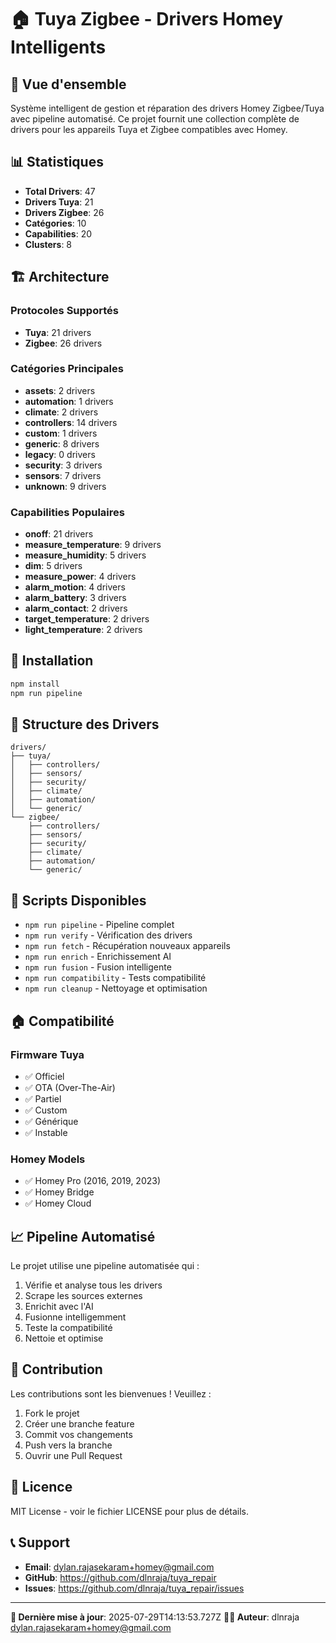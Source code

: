 # 🏠 **Tuya Zigbee - Drivers Homey Intelligents**

## 🎯 **Vue d'ensemble**

Système intelligent de gestion et réparation des drivers Homey Zigbee/Tuya avec pipeline automatisé. Ce projet fournit une collection complète de drivers pour les appareils Tuya et Zigbee compatibles avec Homey.

## 📊 **Statistiques**

- **Total Drivers**: 47
- **Drivers Tuya**: 21
- **Drivers Zigbee**: 26
- **Catégories**: 10
- **Capabilities**: 20
- **Clusters**: 8

## 🏗️ **Architecture**

### **Protocoles Supportés**
- **Tuya**: 21 drivers
- **Zigbee**: 26 drivers

### **Catégories Principales**
- **assets**: 2 drivers
- **automation**: 1 drivers
- **climate**: 2 drivers
- **controllers**: 14 drivers
- **custom**: 1 drivers
- **generic**: 8 drivers
- **legacy**: 0 drivers
- **security**: 3 drivers
- **sensors**: 7 drivers
- **unknown**: 9 drivers

### **Capabilities Populaires**
- **onoff**: 21 drivers
- **measure_temperature**: 9 drivers
- **measure_humidity**: 5 drivers
- **dim**: 5 drivers
- **measure_power**: 4 drivers
- **alarm_motion**: 4 drivers
- **alarm_battery**: 3 drivers
- **alarm_contact**: 2 drivers
- **target_temperature**: 2 drivers
- **light_temperature**: 2 drivers

## 🚀 **Installation**

```bash
npm install
npm run pipeline
```

## 📁 **Structure des Drivers**

```
drivers/
├── tuya/
│   ├── controllers/
│   ├── sensors/
│   ├── security/
│   ├── climate/
│   ├── automation/
│   └── generic/
└── zigbee/
    ├── controllers/
    ├── sensors/
    ├── security/
    ├── climate/
    ├── automation/
    └── generic/
```

## 🔧 **Scripts Disponibles**

- `npm run pipeline` - Pipeline complet
- `npm run verify` - Vérification des drivers
- `npm run fetch` - Récupération nouveaux appareils
- `npm run enrich` - Enrichissement AI
- `npm run fusion` - Fusion intelligente
- `npm run compatibility` - Tests compatibilité
- `npm run cleanup` - Nettoyage et optimisation

## 🏠 **Compatibilité**

### **Firmware Tuya**
- ✅ Officiel
- ✅ OTA (Over-The-Air)
- ✅ Partiel
- ✅ Custom
- ✅ Générique
- ✅ Instable

### **Homey Models**
- ✅ Homey Pro (2016, 2019, 2023)
- ✅ Homey Bridge
- ✅ Homey Cloud

## 📈 **Pipeline Automatisé**

Le projet utilise une pipeline automatisée qui :
1. Vérifie et analyse tous les drivers
2. Scrape les sources externes
3. Enrichit avec l'AI
4. Fusionne intelligemment
5. Teste la compatibilité
6. Nettoie et optimise

## 🤝 **Contribution**

Les contributions sont les bienvenues ! Veuillez :
1. Fork le projet
2. Créer une branche feature
3. Commit vos changements
4. Push vers la branche
5. Ouvrir une Pull Request

## 📝 **Licence**

MIT License - voir le fichier LICENSE pour plus de détails.

## 📞 **Support**

- **Email**: dylan.rajasekaram+homey@gmail.com
- **GitHub**: https://github.com/dlnraja/tuya_repair
- **Issues**: https://github.com/dlnraja/tuya_repair/issues

---

**📅 Dernière mise à jour**: 2025-07-29T14:13:53.727Z
**👨‍💻 Auteur**: dlnraja <dylan.rajasekaram+homey@gmail.com>
